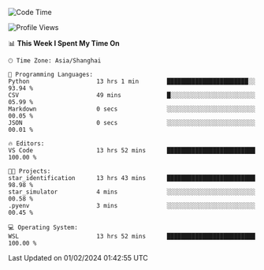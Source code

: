 <!--START_SECTION:waka-->
![Code Time](http://img.shields.io/badge/Code%20Time-1%2C479%20hrs%2014%20mins-blue)

![Profile Views](http://img.shields.io/badge/Profile%20Views-0-blue)

📊 **This Week I Spent My Time On** 

```text
🕑︎ Time Zone: Asia/Shanghai

💬 Programming Languages: 
Python                   13 hrs 1 min        ███████████████████████░░   93.94 % 
CSV                      49 mins             █░░░░░░░░░░░░░░░░░░░░░░░░   05.99 % 
Markdown                 0 secs              ░░░░░░░░░░░░░░░░░░░░░░░░░   00.05 % 
JSON                     0 secs              ░░░░░░░░░░░░░░░░░░░░░░░░░   00.01 % 

🔥 Editors: 
VS Code                  13 hrs 52 mins      █████████████████████████   100.00 % 

🐱‍💻 Projects: 
star_identification      13 hrs 43 mins      █████████████████████████   98.98 % 
star_simulator           4 mins              ░░░░░░░░░░░░░░░░░░░░░░░░░   00.58 % 
.pyenv                   3 mins              ░░░░░░░░░░░░░░░░░░░░░░░░░   00.45 % 

💻 Operating System: 
WSL                      13 hrs 52 mins      █████████████████████████   100.00 % 
```


 Last Updated on 01/02/2024 01:42:55 UTC
<!--END_SECTION:waka-->